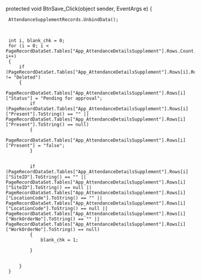  protected void BtnSave_Click(object sender, EventArgs e)
 {

     AttendanceSupplementRecords.UnbindData();



     int i, blank_chk = 0;
     for (i = 0; i < PageRecordDataSet.Tables["App_AttendanceDetailsSupplement"].Rows.Count; i++)
     {
         if (PageRecordDataSet.Tables["App_AttendanceDetailsSupplement"].Rows[i].RowState.ToString() != "Deleted")
         {
             PageRecordDataSet.Tables["App_AttendanceDetailsSupplement"].Rows[i]["Status"] = "Pending for approval";
             if (PageRecordDataSet.Tables["App_AttendanceDetailsSupplement"].Rows[i]["Present"].ToString() == "" || PageRecordDataSet.Tables["App_AttendanceDetailsSupplement"].Rows[i]["Present"].ToString() == null)
             {
                 PageRecordDataSet.Tables["App_AttendanceDetailsSupplement"].Rows[i]["Present"] = "false";
             }


             if (PageRecordDataSet.Tables["App_AttendanceDetailsSupplement"].Rows[i]["SiteID"].ToString() == "" || PageRecordDataSet.Tables["App_AttendanceDetailsSupplement"].Rows[i]["SiteID"].ToString() == null || PageRecordDataSet.Tables["App_AttendanceDetailsSupplement"].Rows[i]["LocationCode"].ToString() == "" || PageRecordDataSet.Tables["App_AttendanceDetailsSupplement"].Rows[i]["LocationCode"].ToString() == null || PageRecordDataSet.Tables["App_AttendanceDetailsSupplement"].Rows[i]["WorkOrderNo"].ToString() == "" || PageRecordDataSet.Tables["App_AttendanceDetailsSupplement"].Rows[i]["WorkOrderNo"].ToString() == null)
             {
                 blank_chk = 1;

             }


         }
     }
